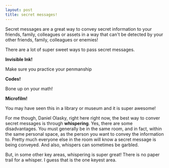```yaml
---
layout: post
title: secret messages!
---
```



Secret messages are a great way to convey secret information to your friends, family, colleagues or assets in a way that can't be detected by your other friends, family, colleagues or enemies!

There are a lot of super sweet ways to pass secret messages.

**Invisible Ink!**

Make sure you practice your penmanship

**Codes!**

Bone up on your math!

**Microfilm!**

You may have seen this in a library or museum and it is super awesome!

For me though, Daniel Olasky, right here right now, the best way to conver secret messages is through <b>whispering</b>. Yes, there are some disadvantages. You must generally be in the same room, and in fact, within the same personal space, as the person you want to convey the information to. Pretty much everyone else in the room will know a secret message is being conveyed. And also, whispers can sometimes be garbled.

But, in some other key areas, whispering is super great! There is no paper trail for a whisper. I guess that is the one keyest area. 

